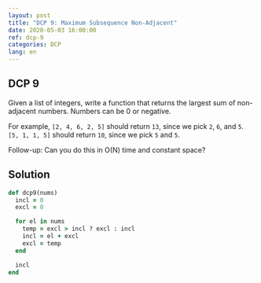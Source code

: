 ```yaml
---
layout: post
title: "DCP 9: Maximum Subsequence Non-Adjacent"
date: 2020-05-03 16:00:00
ref: dcp-9
categories: DCP
lang: en
---
```


## **DCP 9**

Given a list of integers, write a function that returns the largest sum of non-adjacent numbers. Numbers can be 0 or negative.

For example, `[2, 4, 6, 2, 5]` should return `13`, since we pick `2`, `6`, and `5`. `[5, 1, 1, 5]` should return `10`, since we pick `5` and `5`.

Follow-up: Can you do this in O(N) time and constant space?

<div class="divider"></div>

## **Solution**

```rb
def dcp9(nums)
  incl = 0
  excl = 0

  for el in nums
    temp = excl > incl ? excl : incl
    incl = el + excl
    excl = temp
  end

  incl
end
```
